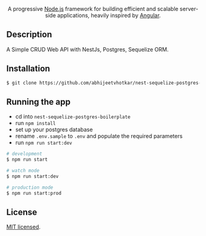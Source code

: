  <p align="center">A progressive <a href="http://nodejs.org" target="blank">Node.js</a> framework for building efficient and scalable server-side applications, heavily inspired by <a href="https://angular.io" target="blank">Angular</a>.
 </p>

## Description

A Simple CRUD Web API with NestJs, Postgres, Sequelize ORM.

## Installation

```bash
$ git clone https://github.com/abhijeetvhotkar/nest-sequelize-postgres-boilerplate.git
```

## Running the app

- cd into `nest-sequelize-postgres-boilerplate`
- run `npm install`
- set up your postgres database
- rename `.env.sample` to `.env` and populate the required parameters
- run `npm run start:dev`

```bash
# development
$ npm run start

# watch mode
$ npm run start:dev

# production mode
$ npm run start:prod
```

## License

[MIT licensed](LICENSE).

